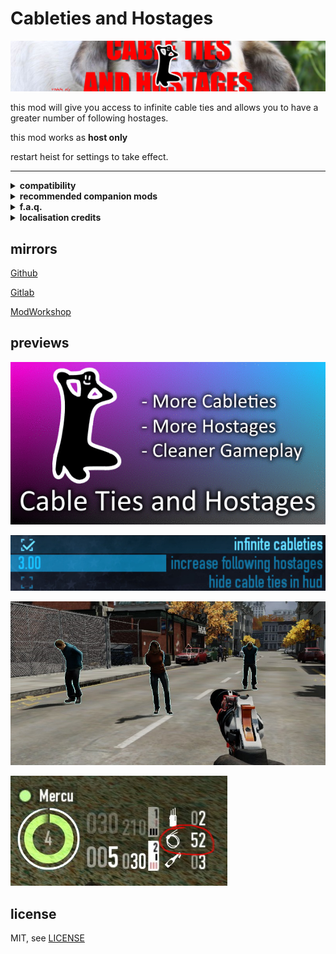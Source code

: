 # Cableties and Hostages

![banner](img/banner.png)

this mod will give you access to infinite cable ties and allows you to have a greater number of following hostages. 

this mod works as **host only**

restart heist for settings to take effect.

----

<details>
  <summary><b>compatibility</b></summary>
  i have no idea. if you encounter incompatibilities please provide evidence / examples
</details>

<details>
  <summary><b>recommended companion mods</b></summary>

**[Hostage Pathing Fix by Schmuddel](https://modworkshop.net/mod/16753)**
to make hostages actually come to you, reducing hostage management frustration

**[Moveable Intimidated Cop by TdlQ](https://pd2mods.z77.fr/moveable_intimidated_cop.html)**
to better accommodate pacifist stealth runs

</details>

<details>
  <summary><b>f.a.q.</b></summary>

**Q: will this mark me as a cheater?**

A: no, it will not.

**Q: can this work if I'm not hosting?**

A: this mod does not work if you aren't hosting.

**Q: why did you make this mod if alternatives exist**

A: this mod provides customizability and an all-in-one 'solution' to the unnecessary challenge of clean gameplay

</details>

<details>
  <summary><b>localisation credits</b></summary>

**English**

* theokrueger (me)

**Chinese**
* [Arknights](https://modworkshop.net/user/44255)

please submit localisations!

</details>

## mirrors

[Github](https://github.com/theokrueger-mods/pd2-cableties-hostages)

[Gitlab](https://gitlab.com/theokrueger-mods/pd2-cableties-hostages)

[ModWorkshop](https://modworkshop.net/mod/31101)

## previews

![thumbnail](img/thumbnail.gif)

![preview 1](img/prev1.jpg)

![preview 2](img/prev2.jpg)

![preview 3](img/prev3.jpg)

## license

MIT, see [LICENSE](LICENSE)

